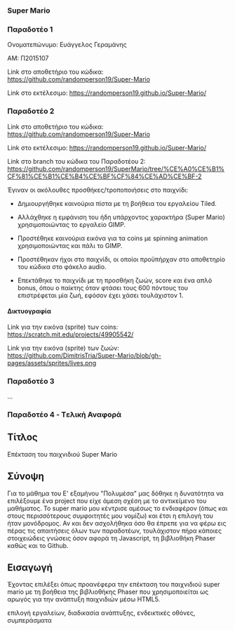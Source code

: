 ### Super Mario		


### Παραδοτέο 1

Ονοματεπώνυμο: Ευάγγελος Γεραμάνης

ΑΜ: Π2015107

Link στο αποθετήριο του κώδικα: https://github.com/randomperson19/Super-Mario

Link στο εκτέλεσιμο: https://randomperson19.github.io/Super-Mario/

### Παραδοτέο 2

Link στο αποθετήριο του κώδικα: https://github.com/randomperson19/Super-Mario

Link στο εκτέλεσιμο: https://randomperson19.github.io/Super-Mario/

Link στο branch του κώδικα του Παραδοτέου 2: https://github.com/randomperson19/SuperMario/tree/%CE%A0%CE%B1%CF%81%CE%B1%CE%B4%CE%BF%CF%84%CE%AD%CE%BF-2

Έγιναν οι ακόλουθες προσθήκες/τροποποιήσεις στο παιχνίδι:

* Δημιουργήθηκε καινούρια πίστα με τη βοήθεια του εργαλείου Tiled.

* Αλλάχθηκε η εμφάνιση του ήδη υπάρχοντος χαρακτήρα (Super Mario) χρησιμοποιώντας το εργαλείο GIMP.

* Προστέθηκε καινούρια εικόνα για τα coins με spinning animation χρησιμοποιώντας και πάλι το GIMP.

* Προστέθηκαν ήχοι στο παιχνίδι, οι οποίοι προϋπήρχαν στο αποθετηρίο του κώδικα στο φάκελο audio.

* Επεκτάθηκε το παιχνίδι με τη προσθήκη ζωών, score και ένα απλό bonus, όπου ο παίκτης όταν φτάσει τους 600 πόντους του επιστρέφεται μία   ζωή, εφόσον έχει χάσει τουλάχιστον 1.

#### Δικτυογραφία

Link για την εικόνα (sprite) των coins: https://scratch.mit.edu/projects/49905542/

Link για την εικόνα (sprite) των ζωών: https://github.com/DimitrisTria/Super-Mario/blob/gh-pages/assets/sprites/lives.png 



### Παραδοτέο 3

...

### Παραδοτέο 4 - Tελική Αναφορά

## Τίτλος 

Επέκταση του παιχνιδιού Super Mario

## Σύνοψη

Για το μάθημα του Ε' εξαμήνου "Πολυμέσα" μας δόθηκε η δυνατότητα να επιλέξουμε ένα project που είχε άμεση σχέση με το αντικείμενο του μαθήματος. Το super mario μου κέντρισε αμέσως το ενδιαφέρον (όπως και στους περισσότερους συμφοιτητές μου νομίζω) και έτσι η επιλογή του ήταν μονόδρομος. Αν και δεν ασχολήθηκα όσο θα έπρεπε για να φέρω εις πέρας τις απαιτήσεις όλων των παραδοτέων, τουλάχιστον πήρα κάποιες στοιχειώδεις γνώσεις όσον αφορά τη Javascript, τη βιβλιοθήκη Phaser καθώς και το Github.

## Εισαγωγή 

Έχοντας επιλέξει όπως προανέφερα την επέκταση του παιχνιδιού super mario με τη βοήθεια της βιβλιοθήκης Phaser που χρησιμοποιείται ως αρωγός για την ανάπτυξη παιχνιδιών μέσω HTML5.

επιλογή εργαλείων, διαδικασία ανάπτυξης, ενδεικτικές οθόνες, συμπεράσματα
